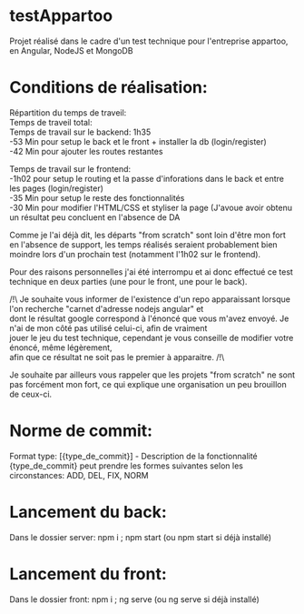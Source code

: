 # testAppartoo  
Projet réalisé dans le cadre d'un test technique pour l'entreprise appartoo, en Angular, NodeJS et MongoDB  
  
# Conditions de réalisation:  
  
Répartition du temps de traveil:  
Temps de traveil total:  
Temps de travail sur le backend: 1h35  
    -53 Min pour setup le back et le front + installer la db (login/register)  
    -42 Min pour ajouter les routes restantes  
  
Temps de travail sur le frontend:  
    -1h02 pour setup le routing et la passe d'inforations dans le back et entre les pages (login/register)  
    -35 Min pour setup le reste des fonctionnalités  
    -30 Min pour modifier l'HTML/CSS et styliser la page (J'avoue avoir obtenu un résultat peu concluent en l'absence de DA  
  
Comme je l'ai déjà dit, les départs "from scratch" sont loin d'être mon fort en l'absence de support, les temps réalisés seraient probablement bien moindre lors d'un prochain test (notamment l'1h02 sur le frontend).  

Pour des raisons personnelles j'ai été interrompu et ai donc effectué ce test technique en deux parties (une pour le front, une pour le back).  
  
/!\ Je souhaite vous informer de l'existence d'un repo apparaissant lorsque l'on recherche "carnet d'adresse nodejs angular" et  
dont le résultat google correspond à l'énoncé que vous m'avez envoyé. Je n'ai de mon côté pas utilisé celui-ci, afin de vraiment  
jouer le jeu du test technique, cependant je vous conseille de modifier votre énoncé, même légèrement,  
afin que ce résultat ne soit pas le premier à apparaitre. /!\  
  
Je souhaite par ailleurs vous rappeler que les projets "from scratch" ne sont pas forcément mon fort, ce qui explique une organisation un peu brouillon de ceux-ci.  

# Norme de commit:  
Format type: [{type_de_commit}] - Description de la fonctionnalité  
{type_de_commit} peut prendre les formes suivantes selon les circonstances: ADD, DEL, FIX, NORM  
  
# Lancement du back:  
Dans le dossier server: npm i ; npm start  (ou npm start si déjà installé)  
  
# Lancement du front:  
Dans le dossier front: npm i ; ng serve  (ou ng serve si déjà installé)  
